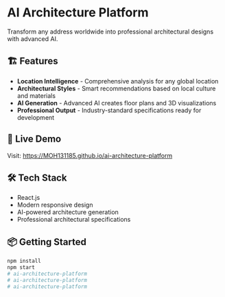 # AI Architecture Platform

Transform any address worldwide into professional architectural designs with advanced AI.

## 🏗️ Features

- **Location Intelligence** - Comprehensive analysis for any global location
- **Architectural Styles** - Smart recommendations based on local culture and materials  
- **AI Generation** - Advanced AI creates floor plans and 3D visualizations
- **Professional Output** - Industry-standard specifications ready for development

## 🚀 Live Demo

Visit: https://MOH131185.github.io/ai-architecture-platform

## 🛠️ Tech Stack

- React.js
- Modern responsive design
- AI-powered architecture generation
- Professional architectural specifications

## 📦 Getting Started

```bash
npm install
npm start
# ai-architecture-platform
# ai-architecture-platform
# ai-architecture-platform
